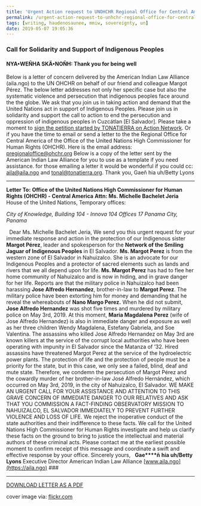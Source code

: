 ```yaml
---
title: 'Urgent Action request to UNOHCHR Regional Office for Central America'
permalink: /urgent-action-request-to-unhchr-regional-office-for-central-america/
tags: [writing, haudenosaunee, mmiw, sovereignty, un]
date: 2019-05-07 19:05:36
---
```

### Call for Solidarity and Support of Indigenous Peoples

#### NYA•WEÑHA SKÄ•NOÑH: Thank you for being well

Below is a letter of concern delivered by the American Indian Law Alliance (aila.ngo) to the UN OHCHR on behalf of our friend and colleague Margot Pérez. The below letter addresses not only her specific case but also the systematic violence and persecution that indigenous peoples face around the the globe. We ask that you join us in taking action and demand that the United Nations act in support of Indigenous Peoples. Please join us in solidarity and support the call to action to end the persecution and oppression of indigenous peoples in Cuzcátlan [El Salvador]. Please take a moment to [sign the petition started by TONATIERRA on Action Network](http://bit.ly/2WvPxOK). Or if you have the time to email or send a letter to the the Regional Office for Central America of the Office of the United Nations High Commissioner for Human Rights (OHCHR). Here is the email address: pregionaloffice@ohchr.org Below is a copy of the letter sent by the American Indian Law Alliance for you to use as a template if you need assistance. for those emailing a letter it would be wonderful if you could cc: aila@aila.ngo and tonal@tonatierra.org. Thank you, Gaeñ hia uh/Betty Lyons

***

**Letter To:** **Office of the United Nations High Commissioner for Human Rights (OHCHR) - Central America** **Attn: Ms. Michelle Bachelet Jeria** House of the United Nations, Temporary offices:

<address>City of Knowledge, Building 104 - Innova 104 Offices 17 Panama City, Panama</address>

  Dear Ms. Michelle Bachelet Jeria, We send you this urgent request for your immediate response and action in the protection of our Indigenous sister **Margot Pérez**, leader and spokesperson for the **Network of the Smiling Jaguar of Indigenous Peoples** in El Salvador. **Ms. Margot Perez** is from the western zone of El Salvador in Nahuizalco. She is an advocate for our Indigenous Peoples and a protector of sacred elements such as lands and rivers that we all depend upon for life. **Ms. Margot Perez** has had to flee her home community of Nahuizalco and is now in hiding, and in grave danger for her life. Reports are that the military police in Nahuizalco had been harassing **Jose Alfredo Hernandez**, brother-in-law to **Margot Perez**. The military police have been extorting him for money and demanding that he reveal the whereabouts of **Nano Margo Perez.** When he did not submit, **Jose Alfredo Hernandez** was shot five times and murdered by military police on May 3rd, 2019. At this moment, **Maria Magdalena Perez** (wife of Jose Alfredo Hernandez) is also in immediate danger and exposure as well as her three children Wendy Magdalena, Estefany Gabriela, and Soe Valentina. The assassins who killed Jose Alfredo Hernandez on May 3rd are known killers at the service of the corrupt local authorities who have been operating with impunity in El Salvador since the Matanza of ’32. Hired assassins have threatened Margot Perez at the service of the hydroelectric power plants. The protection of life and the protection of people must be a priority for the state, but in this case, we only see a failed, blind, deaf and mute state. Therefore, we condemn the persecution of Margot Pérez and the cowardly murder of her brother-in-law José Alfredo Hernández, which occurred on May 3rd, 2019, in the city of Nahuizalco, El Salvador. WE MAKE AN URGENT CALL FOR YOUR ASSISTANCE AND ATTENTION TO THIS GRAVE CONCERN OF IMMEDIATE DANGER TO OUR RELATIVES AND ASK THAT YOU COMMISSION A FACT-FINDING OBSERVATORY MISSION TO NAHUIZALCO, EL SALVADOR IMMEDIATELY TO PREVENT FURTHER VIOLENCE AND LOSS OF LIFE. We reject the inoperative conduct of the state authorities and their indifference to these facts. We call for the United Nations High Commissioner for Human Rights investigate and help us clarify these facts on the ground to bring to justice the intellectual and material authors of these criminal acts. Please contact me at the earliest possible moment to confirm receipt of this message and coordinate a swift and effective response by your office. Sincerely yours,   **Gae****ñ** **hia uh/Betty Lyons** Executive Director American Indian Law Alliance [www.aila.ngo](https://aila.ngo) ###

***

[DOWNLOAD LETTER AS A PDF](/wp-content/uploads/2019/05/2019-AILA-OHCHR.pdf)


cover image via: [flickr.com](https://www.flickr.com/photos/8751723@N02/36725211625)

